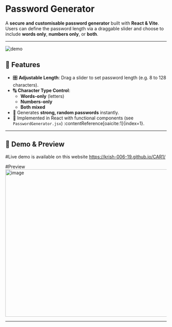 # Password Generator

A **secure and customisable password generator** built with **React & Vite**. Users can define the password length via a draggable slider and choose to include **words only**, **numbers only**, or **both**.

---



![demo](https://camo.githubusercontent.com/fde75d5de9c3c4f0ecda42f06636144e0d517bb03b6b8714852b9464cd44e9b4/68747470733a2f2f36342e6d656469612e74756d626c722e636f6d2f31336432633735336565643932393039376363313362626231643365343832632f363734343138303033323737363666632d39362f733139323078313038302f666536376636653766656161663638326161383463643032383063626234656564323465396465612e676966)



## 🚀 Features

- 🎛️ **Adjustable Length**: Drag a slider to set password length (e.g. 8 to 128 characters).
- 🔠 **Character Type Control**:
  - **Words-only** (letters)
  - **Numbers-only**
  - **Both mixed**
- 🔐 Generates **strong, random passwords** instantly.
- 🧪 Implemented in React with functional components (see `PasswordGenerator.jsx`) :contentReference[oaicite:1]{index=1}.

---

## 🧩 Demo & Preview
#Live demo is available on this website
https://krish-006-19.github.io/CAR1/

#Preview
<img width="899" height="460" alt="image" src="https://github.com/user-attachments/assets/6b542d0c-deaf-46dd-baa2-c9374d2d239b" />


---
